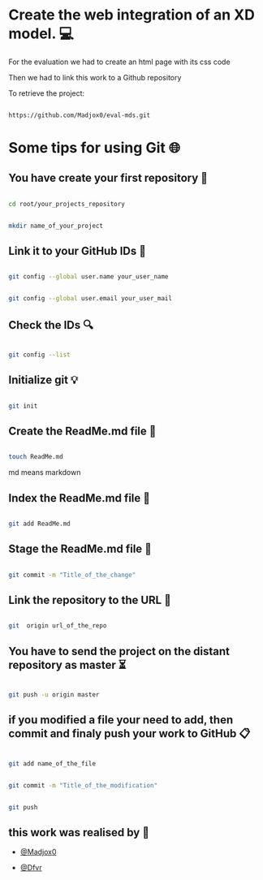 # Create the web integration of an XD model. 💻

For the evaluation we had to create an html page with its css code

Then we had to link this work to a Github repository

To retrieve the project:

```bash

https://github.com/Madjox0/eval-mds.git

```

# Some tips for using Git 🌐

## You have create your first repository 🥇

```bash

cd root/your_projects_repository

```

```bash

mkdir name_of_your_project

```

## Link it to your GitHub IDs 🔗

```bash

git config --global user.name your_user_name

```

```bash

git config --global user.email your_user_mail

```

## Check the IDs 🔍

```bash

git config --list

```

## Initialize git 💡

```bash

git init

```

## Create the ReadMe.md file 📝

```bash

touch ReadMe.md

```

md means markdown

## Index the ReadMe.md file 📂

```bash

git add ReadMe.md

```

## Stage the ReadMe.md file 📌

```bash

git commit -m "Title_of_the_change"

```

## Link the repository to the URL 📎

```bash

git  origin url_of_the_repo

```

## You have to send the project on the distant repository as master ⏳

```bash

git push -u origin master

```

## if you modified a file your need to add, then commit and finaly push your work to GitHub 📋

```bash

git add name_of_the_file

```

```bash

git commit -m "Title_of_the_modification"

```

```bash

git push

```

## this work was realised by 🤝

- [@Madjox0](https://www.github.com/Madjox0)

- [@Dfvr](https://www.github.com/Dfvr)
